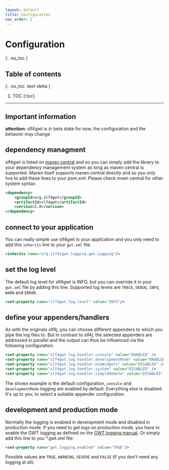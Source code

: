 ```yaml
---
layout: default
title: Configuration
nav_order: 2
---
```


# Configuration
{: .no_toc }

## Table of contents
{: .no_toc .text-delta }

1. TOC
{:toc}

---

## Important information

**attention:** slf4gwt is in beta state for now, the configuration and the behavior may change


## dependency managment

slf4gwt is listed on [maven central](https://search.maven.org/artifact/org.slf4gwt/slf4gwt) and so you can simply add the library to your dependency management system as long as maven central is supported. Maven itself supports maven central directly and so you only hve to add these lines to your pom.xml. Please check mven central for other system syntax.

```xml
<dependency>
    <groupId>org.slf4gwt</groupId>
    <artifactId>slf4gwt</artifactId>
    <version>1.0</version>
</dependency>
```

## connect to your application

You can really simple use slf4gwt in your application and you only need to add this <code>inherits</code> line to your <code>gwt.xml</code> file.

```xml
<inherits name="org.slf4jgwt.logging.gwt.Logging"/>
```

## set the log level

The default log level for slf4gwt is INFO, but you can override it in your <code>gwt.xml</code> file by adding this line. Supported log levels are <code>TRACE</code>, <code>DEBUG</code>, <code>INFO</code>, <code>WARN</code> and <code>ERROR</code>.

```xml
<set-property name="slf4gwt.log.level" value="INFO"/>
```

## define your appenders/handlers

As with the originals slf4j, you can choose different appenders to which you pipe the log files to. But in contrast to slf4j, the selected appenders are addressed in parallel and the output can thus be influenced via the following configuration.

```xml
<set-property name="slf4gwt.log.handler.console" value="ENABLED" />
<set-property name="slf4gwt.log.handler.developmentMode" value="ENABLED" />
<set-property name="slf4gwt.log.handler.hasWidgets" value="DISABLED" />
<set-property name="slf4gwt.log.handler.system" value="DISABLED" />
<set-property name="slf4gwt.log.handler.simpleRemote" value="DISABLED" />
```

The shown example is the default configuration, <code>console</code> and <code>developmentMode</code> logging are enabled by default. Everything else is disabled. It's up to you, to select a suitable appender configuration.

## development and production mode

Normally the logging is enabled in development mode and disabled in production mode.
If you need to get logs on production mode, you have to enable the GWT logging as defined on the
[GWT logging manual](http://www.gwtproject.org/doc/latest/DevGuideLogging.html#Configuring_GWT_Logging). Or simply add this line to you *.gwt.xml file:

```xml
<set-property name="gwt.logging.enabled" value="TRUE"/>
```

Possible values are <code>TRUE</code>, <code>WARNING</code>, <code>SEVERE</code> and <code>FALSE</code> (if you don't need any logging at all).